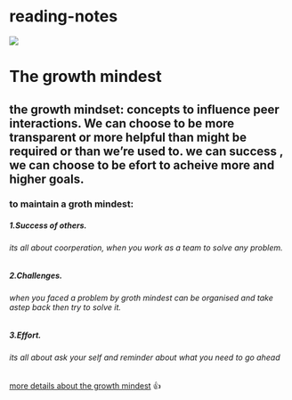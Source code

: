 # reading-notes
![](https://miro.medium.com/max/6000/1*6tmkrsxMAYNQST-YjAAAlA.jpeg)
# The growth mindest #

##  the growth mindset: concepts to influence peer interactions. We can choose to be more transparent or more helpful than might be required or than we’re used to. we can success , we can choose to be efort to acheive more and higher goals. ##
### to maintain a groth mindest: ###
 ##### 1.Success of others. #####
 ###### its all about coorperation, when you work as a team to solve any problem. ######
 ##### 2.Challenges. #####
 ###### when you faced a problem by groth mindest can be organised and take astep back then try to solve it. ######
 ##### 3.Effort. #####
  ###### its all about ask your self and reminder about what you need to go ahead ######
  [more details about the growth mindest](https://www.atlassian.com/blog/inside-atlassian/growth-mindset) :+1:

